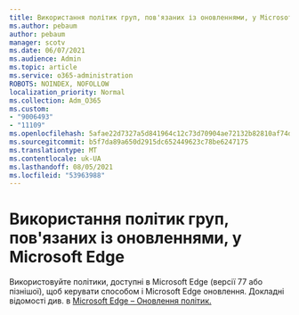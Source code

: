 ```yaml
---
title: Використання політик груп, пов'язаних із оновленнями, у Microsoft Edge
ms.author: pebaum
author: pebaum
manager: scotv
ms.date: 06/07/2021
ms.audience: Admin
ms.topic: article
ms.service: o365-administration
ROBOTS: NOINDEX, NOFOLLOW
localization_priority: Normal
ms.collection: Adm_O365
ms.custom:
- "9006493"
- "11109"
ms.openlocfilehash: 5afae22d7327a5d841964c12c73d70904ae72132b82810af74d32fc15ef30d6f
ms.sourcegitcommit: b5f7da89a650d2915dc652449623c78be6247175
ms.translationtype: MT
ms.contentlocale: uk-UA
ms.lasthandoff: 08/05/2021
ms.locfileid: "53963988"
---
```

# <a name="use-update-related-group-policies-available-in-microsoft-edge"></a>Використання політик груп, пов'язаних із оновленнями, у Microsoft Edge

Використовуйте політики, доступні в Microsoft Edge (версії 77 або пізнішої), щоб керувати способом і Microsoft Edge оновлення. Докладні відомості див. в [Microsoft Edge – Оновлення політик.](/DeployEdge/microsoft-edge-update-policies#available-policies)
